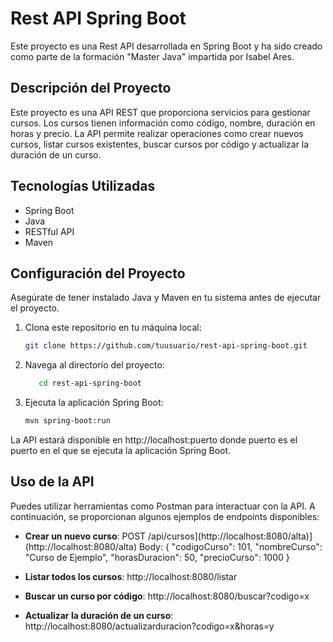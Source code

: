 # Rest API Spring Boot

Este proyecto es una Rest API desarrollada en Spring Boot y ha sido creado como parte de la formación "Master Java" impartida por Isabel Ares.

## Descripción del Proyecto

Este proyecto es una API REST que proporciona servicios para gestionar cursos. Los cursos tienen información como código, nombre, duración en horas y precio. La API permite realizar operaciones como crear nuevos cursos, listar cursos existentes, buscar cursos por código y actualizar la duración de un curso.

## Tecnologías Utilizadas

- Spring Boot
- Java
- RESTful API
- Maven

## Configuración del Proyecto

Asegúrate de tener instalado Java y Maven en tu sistema antes de ejecutar el proyecto.

1. Clona este repositorio en tu máquina local:

   ```bash
   git clone https://github.com/tuusuario/rest-api-spring-boot.git


2. Navega al directorio del proyecto:
   ```bash
      cd rest-api-spring-boot

3.  Ejecuta la aplicación Spring Boot:
     ```bash
     mvn spring-boot:run

 La API estará disponible en http://localhost:puerto donde puerto es el puerto en el que se ejecuta la aplicación Spring Boot.

 ## Uso de la API

Puedes utilizar herramientas como Postman para interactuar con la API. A continuación, se proporcionan algunos ejemplos de endpoints disponibles:

- **Crear un nuevo curso**:
POST /api/cursos](http://localhost:8080/alta)](http://localhost:8080/alta)
Body:
{
"codigoCurso": 101,
"nombreCurso": "Curso de Ejemplo",
"horasDuracion": 50,
"precioCurso": 1000
}

- **Listar todos los cursos**:
 http://localhost:8080/listar

- **Buscar un curso por código**:
  http://localhost:8080/buscar?codigo=x

- **Actualizar la duración de un curso**:
    http://localhost:8080/actualizarduracion?codigo=x&horas=y

     


   
